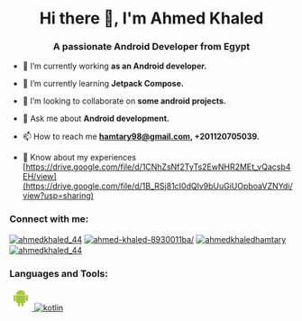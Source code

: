 <h1 align="center">Hi there 👋, I'm Ahmed Khaled</h1>
<h3 align="center">A passionate Android Developer from Egypt</h3>

- 🔭 I’m currently working **as an Android developer.**

- 🌱 I’m currently learning **Jetpack Compose.**

- 👯 I’m looking to collaborate on **some android projects.**

- 💬 Ask me about **Android development.**

- 📫 How to reach me **hamtary98@gmail.com, +201120705039.**

- 📄 Know about my experiences [https://drive.google.com/file/d/1CNhZsNf2TyTs2EwNHR2MEt_vQacsb4EH/view](https://drive.google.com/file/d/1B_RSj81cI0dQlv9bUuGiUOpboaVZNYdi/view?usp=sharing)

<h3 align="left">Connect with me:</h3>
<p align="left">
<a href="https://twitter.com/ahmedkhaled_44" target="blank"><img align="center" src="https://raw.githubusercontent.com/rahuldkjain/github-profile-readme-generator/master/src/images/icons/Social/twitter.svg" alt="ahmedkhaled_44" height="30" width="40" /></a>
<a href="https://linkedin.com/in/ahmed-khaled-8930011ba/" target="blank"><img align="center" src="https://raw.githubusercontent.com/rahuldkjain/github-profile-readme-generator/master/src/images/icons/Social/linked-in-alt.svg" alt="ahmed-khaled-8930011ba/" height="30" width="40" /></a>
<a href="https://fb.com/ahmedkhaledhamtary" target="blank"><img align="center" src="https://raw.githubusercontent.com/rahuldkjain/github-profile-readme-generator/master/src/images/icons/Social/facebook.svg" alt="ahmedkhaledhamtary" height="30" width="40" /></a>
<a href="https://instagram.com/ahmedkhaled_44" target="blank"><img align="center" src="https://raw.githubusercontent.com/rahuldkjain/github-profile-readme-generator/master/src/images/icons/Social/instagram.svg" alt="ahmedkhaled_44" height="30" width="40" /></a>
</p>

<h3 align="left">Languages and Tools:</h3>
<p align="left"> <a href="https://developer.android.com" target="_blank" rel="noreferrer"> <img src="https://raw.githubusercontent.com/devicons/devicon/master/icons/android/android-original-wordmark.svg" alt="android" width="40" height="40"/> </a> <a href="https://kotlinlang.org" target="_blank" rel="noreferrer"> <img src="https://www.vectorlogo.zone/logos/kotlinlang/kotlinlang-icon.svg" alt="kotlin" width="40" height="40"/> </a> </p>

